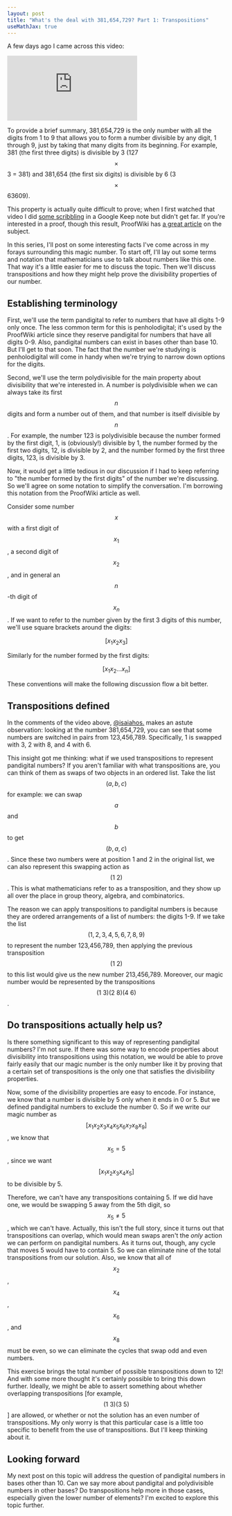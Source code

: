 ```yaml
---
layout: post
title: "What's the deal with 381,654,729? Part 1: Transpositions"
useMathJax: true
---
```


A few days ago I came across this video:

<div class="youtube-video-wrapper">
    <iframe class="youtube-video"
        src="https://www.youtube.com/embed/bE5_kqdSdeo?si=DzZgS_StBFNrOuNC"
        title="YouTube video player"
        frameborder="0"
        allow="accelerometer; autoplay; clipboard-write; encrypted-media;
        gyroscope; picture-in-picture; web-share"
        allowfullscreen></iframe>
</div>

To provide a brief summary, 381,654,729 is the only number with all the digits
from 1 to 9 that allows you to form a number divisible by any digit, 1 through
9, just by taking that many digits from its beginning. For example, 381 (the
first three digits) is divisible by 3 (127 $$\times$$ 3 = 381) and 381,654 (the
first six digits) is divisible by 6 (3 $$\times$$ 63609).

This property is actually quite difficult to prove; when I first watched that
video I did [some scribbling](/assets/images/381654729-attempted-proof.png)
in a Google Keep note but didn't get far. If you're interested in a proof,
though this result, ProofWiki has [a great article](https://proofwiki.org/wiki/Polydivisible_Number/Examples/381,654,729")
on the subject.

In this series, I'll post on some interesting facts I've come across in my
forays surrounding this magic number. To start off, I'll lay out some terms and
notation that mathematicians use to talk about numbers like this one. That way
it's a little easier for me to discuss the topic. Then we'll discuss
transpositions and how they might help prove the divisibility properties of our
number.

## Establishing terminology

First, we'll use the term <span class="point">pandigital</span> to refer to
numbers that have all digits 1-9 only once.<span class="note-wrapper"><span class="note">
The less common term for this is penholodigital; it's used by the ProofWiki
article since they reserve pandigital for numbers that have all digits 0-9.
Also, pandigital numbers can exist in bases other than base 10. But I'll get to
that soon.
</span></span> The fact that the number we're studying is penholodigital will
come in handy when we're trying to narrow down options for the digits.

Second, we'll use the term <span class="point">polydivisible</span> for the main
property about divisibility that we're interested in. A number is polydivisible
when we can always take its first $$n$$ digits and form a number out of them,
and that number is itself divisible by $$n$$. For example, the number 123 is
polydivisible because the number formed by the first digit, 1, is (obviously!)
divisible by 1, the number formed by the first two digits, 12, is divisible by
2, and the number formed by the first three digits, 123, is divisible by 3.

Now, it would get a little tedious in our discussion if I had to keep referring
to "the number formed by the first digits" of the number we're discussing. So
we'll agree on some notation to simplify the conversation.<span class="note-wrapper">
<span class="note">
I'm borrowing this notation from the ProofWiki article as well.</span></span>

Consider some number $$x$$ with a first digit of $$x_1$$, a second digit of
$$x_2$$, and in general an $$n$$-th digit of $$x_n$$. If we want to refer to the
number given by the first 3 digits of this number, we'll use square brackets
around the digits:

$$[x_1 x_2 x_3]$$

Similarly for the number formed by the first digits:

$$[x_1 x_2 \ldots x_n]$$

These conventions will make the following discussion flow a bit better.

## Transpositions defined

In the comments of the video above, [@isaiahos.](https://www.youtube.com/channel/UC-JSKreqwJwQpu-OXjP2J1A)
makes an astute observation: looking at the number 381,654,729, you can see that
some numbers are switched in pairs from 123,456,789. Specifically, 1 is swapped
with 3, 2 with 8, and 4 with 6.

This insight got me thinking: what if we used transpositions to represent
pandigital numbers? If you aren't familiar with what transpositions are, you can
think of them as swaps of two objects in an ordered list. Take the list
$$(a, b, c)$$ for example: we can swap $$a$$ and $$b$$ to get $$(b, a, c)$$.
Since these two numbers were at position 1 and 2 in the original list, we can
also represent this swapping action as $$(1 \ 2)$$. This is what mathematicians
refer to as a <span class="point">transposition</span>, and they show up all
over the place in group theory, algebra, and combinatorics.

The reason we can apply transpositions to pandigital numbers is because they are
ordered arrangements of a list of numbers: the digits 1-9. If we take the list
$$(1, 2, 3, 4, 5, 6, 7, 8, 9)$$ to represent the number 123,456,789, then
applying the previous transposition $$(1 \ 2)$$ to this list would give us the
new number 213,456,789. Moreover, our magic number would be represented by the
transpositions $$(1 \ 3)(2 \ 8)(4 \ 6)$$.

## Do transpositions actually help us?

Is there something significant to this way of representing pandigital numbers?
I'm not sure. If there was some way to encode properties about divisibility into
transpositions using this notation, we would be able to prove fairly easily that
our magic number is the only number like it by proving that a certain set of
transpositions is the only one that satisfies the divisibility properties.

Now, some of the divisibility properties are easy to encode. For instance, we
know that a number is divisible by 5 only when it ends in 0 or 5. But we defined
pandigital numbers to exclude the number 0. So if we write our magic number as
$$[x_1x_2x_3x_4x_5x_6x_7x_8x_9]$$, we know that $$x_5 = 5$$, since we want
$$[x_1x_2x_3x_4x_5]$$ to be divisible by 5.

Therefore, we can't have any transpositions containing 5. If we did have one, we
would be swapping 5 away from the 5th digit, so $$x_5 \neq 5$$, which we can't
have.<span class="note-wrapper"><span class="note">
Actually, this isn't the full story, since it turns out that transpositions can
overlap, which would mean swaps aren't the _only_ action we can perform on
pandigital numbers. As it turns out, though, any cycle that moves 5 would
have to contain 5.
</span></span> So we can eliminate nine of the total transpositions from our
solution. Also, we know that all of $$x_2$$, $$x_4$$, $$x_6$$, and $$x_8$$ must
be even, so we can eliminate the cycles that swap odd and even numbers.

This exercise brings the total number of possible transpositions down to 12! And
with some more thought it's certainly possible to bring this down further.
Ideally, we might be able to assert something about whether overlapping
transpositions [for example, $$(1 \ 3)(3 \ 5)$$] are allowed, or whether or not
the solution has an even number of transpositions. My only worry is that this
particular case is a little too specific to benefit from the use of
transpositions. But I'll keep thinking about it.

## Looking forward

My next post on this topic will address the question of pandigital numbers in
bases other than 10. Can we say more about pandigital and polydivisible numbers
in other bases? Do transpositions help more in those cases, especially given the
lower number of elements? I'm excited to explore this topic further.
